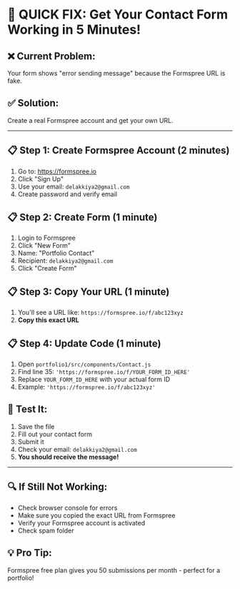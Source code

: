 # 🚀 QUICK FIX: Get Your Contact Form Working in 5 Minutes!

## ❌ **Current Problem:**
Your form shows "error sending message" because the Formspree URL is fake.

## ✅ **Solution:**
Create a real Formspree account and get your own URL.

---

## 📋 **Step 1: Create Formspree Account (2 minutes)**
1. Go to: https://formspree.io
2. Click "Sign Up" 
3. Use your email: `delakkiya2@gmail.com`
4. Create password and verify email

## 📋 **Step 2: Create Form (1 minute)**
1. Login to Formspree
2. Click "New Form"
3. Name: "Portfolio Contact"
4. Recipient: `delakkiya2@gmail.com`
5. Click "Create Form"

## 📋 **Step 3: Copy Your URL (1 minute)**
1. You'll see a URL like: `https://formspree.io/f/abc123xyz`
2. **Copy this exact URL**

## 📋 **Step 4: Update Code (1 minute)**
1. Open `portfolio1/src/components/Contact.js`
2. Find line 35: `'https://formspree.io/f/YOUR_FORM_ID_HERE'`
3. Replace `YOUR_FORM_ID_HERE` with your actual form ID
4. Example: `'https://formspree.io/f/abc123xyz'`

## 🧪 **Test It:**
1. Save the file
2. Fill out your contact form
3. Submit it
4. Check your email: `delakkiya2@gmail.com`
5. **You should receive the message!**

---

## 🔍 **If Still Not Working:**
- Check browser console for errors
- Make sure you copied the exact URL from Formspree
- Verify your Formspree account is activated
- Check spam folder

## 💡 **Pro Tip:**
Formspree free plan gives you 50 submissions per month - perfect for a portfolio!
